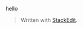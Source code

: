 hello


> Written with [StackEdit](https://stackedit.io/).
<!--stackedit_data:
eyJoaXN0b3J5IjpbLTEzNjY1NTMyOTBdfQ==
-->